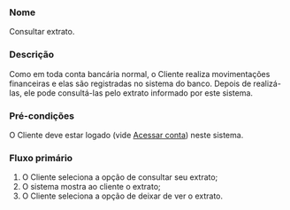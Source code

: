 
### Nome

Consultar extrato.

### Descrição

Como em toda conta bancária normal, o Cliente realiza movimentações financeiras
e elas são registradas no sistema do banco. Depois de realizá-las, ele pode
consultá-las pelo extrato informado por este sistema.

### Pré-condições

O Cliente deve estar logado (vide [Acessar conta][]) neste sistema.

[Acessar conta]: Acessar_conta.md

### Fluxo primário

1. O Cliente seleciona a opção de consultar seu extrato;
2. O sistema mostra ao cliente o extrato;
3. O Cliente seleciona a opção de deixar de ver o extrato.

